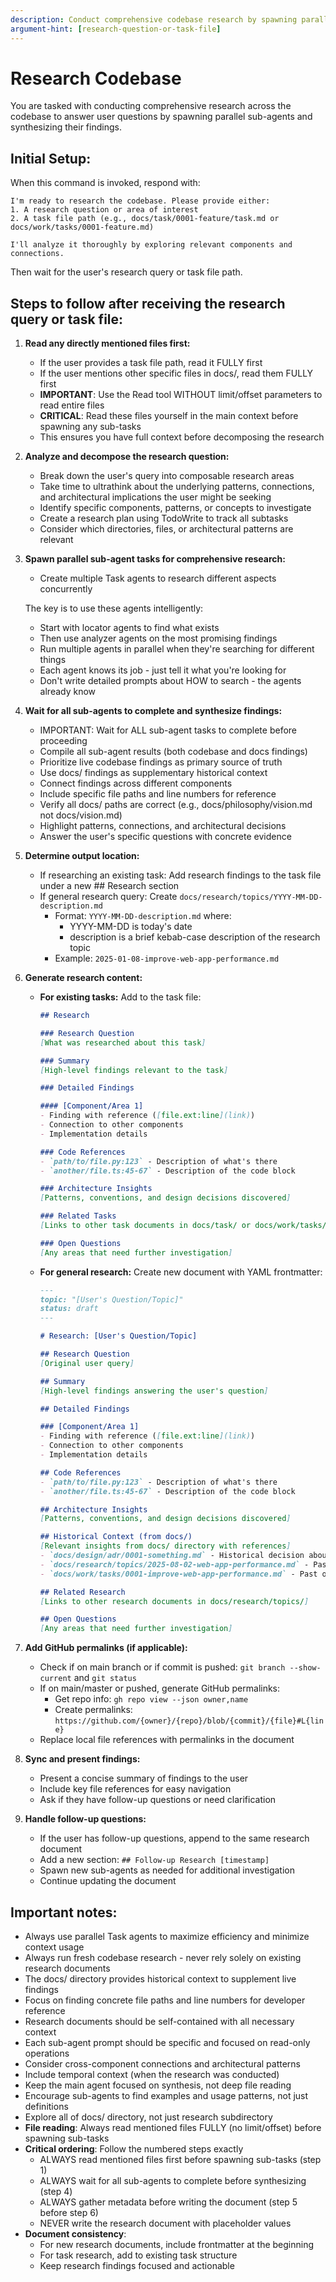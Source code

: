 ```yaml
---
description: Conduct comprehensive codebase research by spawning parallel sub-agents
argument-hint: [research-question-or-task-file]
---
```


# Research Codebase

You are tasked with conducting comprehensive research across the codebase to answer user questions by spawning parallel sub-agents and synthesizing their findings.

## Initial Setup:

When this command is invoked, respond with:
```
I'm ready to research the codebase. Please provide either:
1. A research question or area of interest
2. A task file path (e.g., docs/task/0001-feature/task.md or docs/work/tasks/0001-feature.md)

I'll analyze it thoroughly by exploring relevant components and connections.
```

Then wait for the user's research query or task file path.

## Steps to follow after receiving the research query or task file:

1. **Read any directly mentioned files first:**
   - If the user provides a task file path, read it FULLY first
   - If the user mentions other specific files in docs/, read them FULLY first
   - **IMPORTANT**: Use the Read tool WITHOUT limit/offset parameters to read entire files
   - **CRITICAL**: Read these files yourself in the main context before spawning any sub-tasks
   - This ensures you have full context before decomposing the research

2. **Analyze and decompose the research question:**
   - Break down the user's query into composable research areas
   - Take time to ultrathink about the underlying patterns, connections, and architectural implications the user might be seeking
   - Identify specific components, patterns, or concepts to investigate
   - Create a research plan using TodoWrite to track all subtasks
   - Consider which directories, files, or architectural patterns are relevant

3. **Spawn parallel sub-agent tasks for comprehensive research:**
   - Create multiple Task agents to research different aspects concurrently

   The key is to use these agents intelligently:
   - Start with locator agents to find what exists
   - Then use analyzer agents on the most promising findings
   - Run multiple agents in parallel when they're searching for different things
   - Each agent knows its job - just tell it what you're looking for
   - Don't write detailed prompts about HOW to search - the agents already know

4. **Wait for all sub-agents to complete and synthesize findings:**
   - IMPORTANT: Wait for ALL sub-agent tasks to complete before proceeding
   - Compile all sub-agent results (both codebase and docs findings)
   - Prioritize live codebase findings as primary source of truth
   - Use docs/ findings as supplementary historical context
   - Connect findings across different components
   - Include specific file paths and line numbers for reference
   - Verify all docs/ paths are correct (e.g., docs/philosophy/vision.md not docs/vision.md)
   - Highlight patterns, connections, and architectural decisions
   - Answer the user's specific questions with concrete evidence

5. **Determine output location:**
   - If researching an existing task: Add research findings to the task file under a new ## Research section
   - If general research query: Create `docs/research/topics/YYYY-MM-DD-description.md`
     - Format: `YYYY-MM-DD-description.md` where:
       - YYYY-MM-DD is today's date
       - description is a brief kebab-case description of the research topic
     - Example: `2025-01-08-improve-web-app-performance.md`

6. **Generate research content:**
   - **For existing tasks:** Add to the task file:
     ```markdown
     ## Research

     ### Research Question
     [What was researched about this task]

     ### Summary
     [High-level findings relevant to the task]

     ### Detailed Findings

     #### [Component/Area 1]
     - Finding with reference ([file.ext:line](link))
     - Connection to other components
     - Implementation details

     ### Code References
     - `path/to/file.py:123` - Description of what's there
     - `another/file.ts:45-67` - Description of the code block

     ### Architecture Insights
     [Patterns, conventions, and design decisions discovered]

     ### Related Tasks
     [Links to other task documents in docs/task/ or docs/work/tasks/]

     ### Open Questions
     [Any areas that need further investigation]
     ```

   - **For general research:** Create new document with YAML frontmatter:
     ```markdown
     ---
     topic: "[User's Question/Topic]"
     status: draft
     ---

     # Research: [User's Question/Topic]

     ## Research Question
     [Original user query]

     ## Summary
     [High-level findings answering the user's question]

     ## Detailed Findings

     ### [Component/Area 1]
     - Finding with reference ([file.ext:line](link))
     - Connection to other components
     - Implementation details

     ## Code References
     - `path/to/file.py:123` - Description of what's there
     - `another/file.ts:45-67` - Description of the code block

     ## Architecture Insights
     [Patterns, conventions, and design decisions discovered]

     ## Historical Context (from docs/)
     [Relevant insights from docs/ directory with references]
     - `docs/design/adr/0001-something.md` - Historical decision about X
     - `docs/research/topics/2025-08-02-web-app-performance.md` - Past exploration of Y
     - `docs/work/tasks/0001-improve-web-app-performance.md` - Past or present work on Z

     ## Related Research
     [Links to other research documents in docs/research/topics/]

     ## Open Questions
     [Any areas that need further investigation]
     ```

7. **Add GitHub permalinks (if applicable):**
   - Check if on main branch or if commit is pushed: `git branch --show-current` and `git status`
   - If on main/master or pushed, generate GitHub permalinks:
     - Get repo info: `gh repo view --json owner,name`
     - Create permalinks: `https://github.com/{owner}/{repo}/blob/{commit}/{file}#L{line}`
   - Replace local file references with permalinks in the document

8. **Sync and present findings:**
   - Present a concise summary of findings to the user
   - Include key file references for easy navigation
   - Ask if they have follow-up questions or need clarification

9. **Handle follow-up questions:**
   - If the user has follow-up questions, append to the same research document
   - Add a new section: `## Follow-up Research [timestamp]`
   - Spawn new sub-agents as needed for additional investigation
   - Continue updating the document

## Important notes:
- Always use parallel Task agents to maximize efficiency and minimize context usage
- Always run fresh codebase research - never rely solely on existing research documents
- The docs/ directory provides historical context to supplement live findings
- Focus on finding concrete file paths and line numbers for developer reference
- Research documents should be self-contained with all necessary context
- Each sub-agent prompt should be specific and focused on read-only operations
- Consider cross-component connections and architectural patterns
- Include temporal context (when the research was conducted)
- Keep the main agent focused on synthesis, not deep file reading
- Encourage sub-agents to find examples and usage patterns, not just definitions
- Explore all of docs/ directory, not just research subdirectory
- **File reading**: Always read mentioned files FULLY (no limit/offset) before spawning sub-tasks
- **Critical ordering**: Follow the numbered steps exactly
  - ALWAYS read mentioned files first before spawning sub-tasks (step 1)
  - ALWAYS wait for all sub-agents to complete before synthesizing (step 4)
  - ALWAYS gather metadata before writing the document (step 5 before step 6)
  - NEVER write the research document with placeholder values
- **Document consistency**:
  - For new research documents, include frontmatter at the beginning
  - For task research, add to existing task structure
  - Keep research findings focused and actionable
